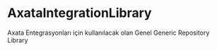 # AxataIntegrationLibrary
Axata Entegrasyonları için kullanılacak olan Genel Generic Repository Library
